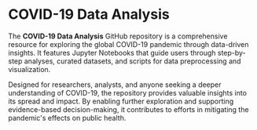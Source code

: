 # COVID-19 Data Analysis

The **COVID-19 Data Analysis** GitHub repository is a comprehensive resource for exploring the global COVID-19 pandemic through data-driven insights. It features Jupyter Notebooks that guide users through step-by-step analyses, curated datasets, and scripts for data preprocessing and visualization. 

Designed for researchers, analysts, and anyone seeking a deeper understanding of COVID-19, the repository provides valuable insights into its spread and impact. By enabling further exploration and supporting evidence-based decision-making, it contributes to efforts in mitigating the pandemic's effects on public health.
